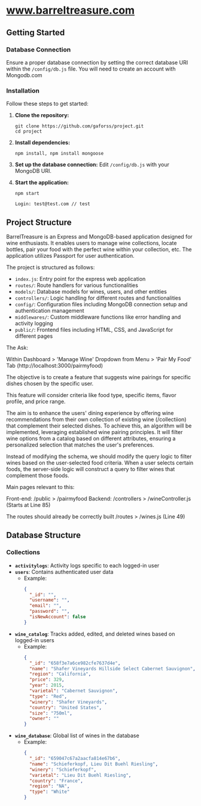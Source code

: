 # www.barreltreasure.com

## Getting Started

### Database Connection

Ensure a proper database connection by setting the correct database URI within the `/config/db.js` file. You will need to create an account with Mongodb.com

### Installation

Follow these steps to get started:

1. **Clone the repository:**
    ```
    git clone https://github.com/gaforss/project.git
    cd project
    ```

2. **Install dependencies:**
    ```
    npm install, npm install mongoose
    ```

3. **Set up the database connection:**
    Edit `/config/db.js` with your MongoDB URI.

4. **Start the application:**
    ```
    npm start

    Login: test@test.com // test
    ```

## Project Structure

BarrelTreasure is an Express and MongoDB-based application designed for wine enthusiasts. It enables users to manage wine collections, locate bottles, pair your food with the perfect wine within your collection, etc. The application utilizes Passport for user authentication.

The project is structured as follows:

- `index.js`: Entry point for the express web application
- `routes/`: Route handlers for various functionalities
- `models/`: Database models for wines, users, and other entities
- `controllers/`: Logic handling for different routes and functionalities
- `config/`: Configuration files including MongoDB connection setup and authentication management
- `middlewares/`: Custom middleware functions like error handling and activity logging
- `public/`: Frontend files including HTML, CSS, and JavaScript for different pages

The Ask: 

Within Dashboard > 'Manage Wine' Dropdown from Menu > 'Pair My Food' Tab (http://localhost:3000/pairmyfood)

The objective is to create a feature that suggests wine pairings for specific dishes chosen by the specific user. 

This feature will consider criteria like food type, specific items, flavor profile, and price range. 

The aim is to enhance the users' dining experience by offering wine recommendations from their own collection of existing wine (/collectiion) that complement their selected dishes. To achieve this, an algorithm will be implemented, leveraging established wine pairing principles. It will filter wine options from a catalog based on different attributes, ensuring a personalized selection that matches the user's preferences.

Instead of modifying the schema, we should modify the query logic to filter wines based on the user-selected food criteria. When a user selects certain foods, the server-side logic will construct a query to filter wines that complement those foods.


Main pages relevant to this:

Front-end: /public > /pairmyfood
Backend: /controllers > /wineController.js (Starts at Line 85)

The routes should already be correctly built
/routes > /wines.js (Line 49) 



## Database Structure

### Collections

- **`activitylogs`**: Activity logs specific to each logged-in user
- **`users`**: Contains authenticated user data
  - Example:
    ```json
    {
      "_id": "",
      "username": "",
      "email": "",
      "password": "",
      "isNewAccount": false
    }
    ```
- **`wine_catalog`**: Tracks added, edited, and deleted wines based on logged-in users
  - Example:
    ```json
    {
      "_id": "658f3e7a6ce982cfe7637d4e",
      "name": "Shafer Vineyards Hillside Select Cabernet Sauvignon",
      "region": "California",
      "price": 329,
      "year": 2015,
      "varietal": "Cabernet Sauvignon",
      "type": "Red",
      "winery": "Shafer Vineyards",
      "country": "United States",
      "size": "750ml",
      "owner": ""
    }
    ```
- **`wine_database`**: Global list of wines in the database
  - Example:
    ```json
    {
      "_id": "659047c67a2aacfa814e67b6",
      "name": "Schieferkopf, Lieu Dit Buehl Riesling",
      "winery": "Schieferkopf",
      "varietal": "Lieu Dit Buehl Riesling",
      "country": "France",
      "region": "NA",
      "type": "White"
    }
    ```